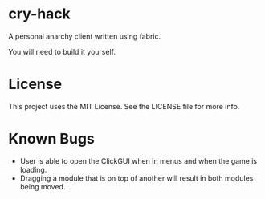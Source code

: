 # cry-hack

A personal anarchy client written using fabric.

You will need to build it yourself.

# License
This project uses the MIT License. See the LICENSE file for more info.

# Known Bugs
 - User is able to open the ClickGUI when in menus and when the game is loading.
 - Dragging a module that is on top of another will result in both modules being moved.